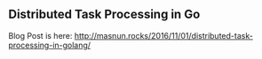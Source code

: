 ## Distributed Task Processing in Go

Blog Post is here: http://masnun.rocks/2016/11/01/distributed-task-processing-in-golang/